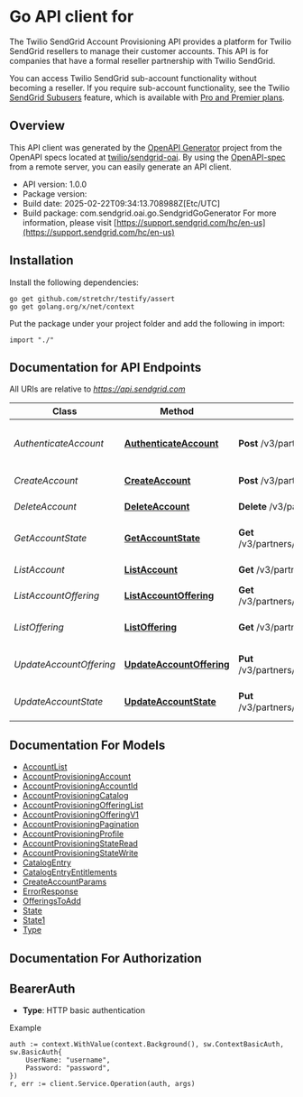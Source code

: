 # Go API client for 

The Twilio SendGrid Account Provisioning API provides a platform for Twilio SendGrid resellers to manage their customer accounts. This API is for companies that have a formal reseller partnership with Twilio SendGrid.

You can access Twilio SendGrid sub-account functionality without becoming a reseller. If you require sub-account functionality, see the Twilio [SendGrid Subusers](https://docs.sendgrid.com/ui/account-and-settings/subusers) feature, which is available with [Pro and Premier plans](https://sendgrid.com/pricing/).

## Overview
This API client was generated by the [OpenAPI Generator](https://openapi-generator.tech) project from the OpenAPI specs located at [twilio/sendgrid-oai](https://github.com/twilio/sendgrid-oai/tree/main/spec).  By using the [OpenAPI-spec](https://www.openapis.org/) from a remote server, you can easily generate an API client.

- API version: 1.0.0
- Package version: 
- Build date: 2025-02-22T09:34:13.708988Z[Etc/UTC]
- Build package: com.sendgrid.oai.go.SendgridGoGenerator
For more information, please visit [https://support.sendgrid.com/hc/en-us](https://support.sendgrid.com/hc/en-us)

## Installation

Install the following dependencies:

```shell
go get github.com/stretchr/testify/assert
go get golang.org/x/net/context
```

Put the package under your project folder and add the following in import:

```golang
import "./"
```

## Documentation for API Endpoints

All URIs are relative to *https://api.sendgrid.com*

Class | Method | HTTP request | Description
------------ | ------------- | ------------- | -------------
*AuthenticateAccount* | [**AuthenticateAccount**](docs/AuthenticateAccount.md#authenticateaccount) | **Post** /v3/partners/accounts/{AccountID}/sso | Authenticate an account with single sign on
*CreateAccount* | [**CreateAccount**](docs/CreateAccount.md#createaccount) | **Post** /v3/partners/accounts | Create an account
*DeleteAccount* | [**DeleteAccount**](docs/DeleteAccount.md#deleteaccount) | **Delete** /v3/partners/accounts/{AccountID} | Delete an account
*GetAccountState* | [**GetAccountState**](docs/GetAccountState.md#getaccountstate) | **Get** /v3/partners/accounts/{AccountID}/state | Get an account&#39;s state
*ListAccount* | [**ListAccount**](docs/ListAccount.md#listaccount) | **Get** /v3/partners/accounts | Get all accounts
*ListAccountOffering* | [**ListAccountOffering**](docs/ListAccountOffering.md#listaccountoffering) | **Get** /v3/partners/accounts/{AccountID}/offerings | Get account offerings
*ListOffering* | [**ListOffering**](docs/ListOffering.md#listoffering) | **Get** /v3/partners/offerings | Get all available offerings
*UpdateAccountOffering* | [**UpdateAccountOffering**](docs/UpdateAccountOffering.md#updateaccountoffering) | **Put** /v3/partners/accounts/{AccountID}/offerings | Update account offerings
*UpdateAccountState* | [**UpdateAccountState**](docs/UpdateAccountState.md#updateaccountstate) | **Put** /v3/partners/accounts/{AccountID}/state | Update an account&#39;s state


## Documentation For Models

 - [AccountList](AccountList.md)
 - [AccountProvisioningAccount](AccountProvisioningAccount.md)
 - [AccountProvisioningAccountId](AccountProvisioningAccountId.md)
 - [AccountProvisioningCatalog](AccountProvisioningCatalog.md)
 - [AccountProvisioningOfferingList](AccountProvisioningOfferingList.md)
 - [AccountProvisioningOfferingV1](AccountProvisioningOfferingV1.md)
 - [AccountProvisioningPagination](AccountProvisioningPagination.md)
 - [AccountProvisioningProfile](AccountProvisioningProfile.md)
 - [AccountProvisioningStateRead](AccountProvisioningStateRead.md)
 - [AccountProvisioningStateWrite](AccountProvisioningStateWrite.md)
 - [CatalogEntry](CatalogEntry.md)
 - [CatalogEntryEntitlements](CatalogEntryEntitlements.md)
 - [CreateAccountParams](CreateAccountParams.md)
 - [ErrorResponse](ErrorResponse.md)
 - [OfferingsToAdd](OfferingsToAdd.md)
 - [State](State.md)
 - [State1](State1.md)
 - [Type](Type.md)


## Documentation For Authorization



## BearerAuth

- **Type**: HTTP basic authentication

Example

```golang
auth := context.WithValue(context.Background(), sw.ContextBasicAuth, sw.BasicAuth{
    UserName: "username",
    Password: "password",
})
r, err := client.Service.Operation(auth, args)
```

